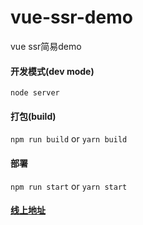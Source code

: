 # vue-ssr-demo
vue ssr简易demo

#### 开发模式(dev mode)
`node server`

#### 打包(build)
`npm run build`  or `yarn build` 

#### 部署
`npm run start` or `yarn start`

#### [线上地址](http://ssr.yilexxx.cn)


